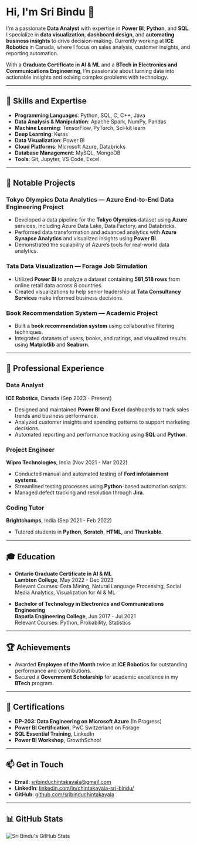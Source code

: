# Hi, I'm Sri Bindu 👋

I'm a passionate **Data Analyst** with expertise in **Power BI**, **Python**, and **SQL**. I specialize in **data visualization**, **dashboard design**, and **automating business insights** to drive decision-making. Currently working at **ICE Robotics** in Canada, where I focus on sales analysis, customer insights, and reporting automation.

With a **Graduate Certificate in AI & ML** and a **BTech in Electronics and Communications Engineering**, I’m passionate about turning data into actionable insights and solving complex problems with technology.

---

## 🚀 Skills and Expertise
- **Programming Languages**: Python, SQL, C, C++, Java
- **Data Analysis & Manipulation**: Apache Spark, NumPy, Pandas
- **Machine Learning**: TensorFlow, PyTorch, Sci-kit learn
- **Deep Learning**: Keras
- **Data Visualization**: Power BI
- **Cloud Platforms**: Microsoft Azure, Databricks
- **Database Management**: MySQL, MongoDB
- **Tools**: Git, Jupyter, VS Code, Excel

---

## 🌟 Notable Projects

### Tokyo Olympics Data Analytics — **Azure End-to-End Data Engineering Project**
- Developed a data pipeline for the **Tokyo Olympics** dataset using **Azure** services, including Azure Data Lake, Data Factory, and Databricks.
- Performed data transformation and advanced analytics with **Azure Synapse Analytics** and visualized insights using **Power BI**.
- Demonstrated the scalability of Azure’s tools for real-world data analytics.

### Tata Data Visualization — **Forage Job Simulation**
- Utilized **Power BI** to analyze a dataset containing **581,518 rows** from online retail data across 8 countries.
- Created visualizations to help senior leadership at **Tata Consultancy Services** make informed business decisions.

### Book Recommendation System — **Academic Project**
- Built a **book recommendation system** using collaborative filtering techniques.
- Integrated datasets of users, books, and ratings, and visualized results using **Matplotlib** and **Seaborn**.

---

## 💼 Professional Experience

### **Data Analyst**  
**ICE Robotics**, Canada (Sep 2023 - Present)
- Designed and maintained **Power BI** and **Excel** dashboards to track sales trends and business performance.
- Analyzed customer insights and spending patterns to support marketing decisions.
- Automated reporting and performance tracking using **SQL** and **Python**.

### **Project Engineer**  
**Wipro Technologies**, India (Nov 2021 - Mar 2022)
- Conducted manual and automated testing of **Ford infotainment systems**.
- Streamlined testing processes using **Python**-based automation scripts.
- Managed defect tracking and resolution through **Jira**.

### **Coding Tutor**  
**Brightchamps**, India (Sep 2021 - Feb 2022)
- Tutored students in **Python**, **Scratch**, **HTML**, and **Thunkable**.

---

## 🎓 Education

- **Ontario Graduate Certificate in AI & ML**  
  **Lambton College**, May 2022 - Dec 2023  
  Relevant Courses: Data Mining, Natural Language Processing, Social Media Analytics, Visualization for AI & ML

- **Bachelor of Technology in Electronics and Communications Engineering**  
  **Bapatla Engineering College**, Jun 2017 - Jul 2021  
  Relevant Courses: Python, Probability, Statistics

---

## 🏆 Achievements
- Awarded **Employee of the Month** twice at **ICE Robotics** for outstanding performance and contributions.
- Secured a **Government Scholarship** for academic excellence in my **BTech** program.

---

## 📜 Certifications
- **DP-203: Data Engineering on Microsoft Azure** (In Progress)
- **Power BI Certification**, PwC Switzerland on Forage
- **SQL Essential Training**, LinkedIn
- **Power BI Workshop**, GrowthSchool

---

## 📫 Get in Touch
- **Email**: [sribinduchintakayala@gmail.com](mailto:sribinduchintakayala@gmail.com)
- **LinkedIn**: [linkedin.com/in/chintakayala-sri-bindu/](https://linkedin.com/in/chintakayala-sri-bindu/)
- **GitHub**: [github.com/sribinduchintakayala](https://github.com/sribinduchintakayala)

---

## 📊 GitHub Stats

![Sri Bindu's GitHub Stats](https://github-readme-stats.vercel.app/api?username=sribinduchintakayala&show_icons=true&hide_title=true&count_private=true&theme=radical)

